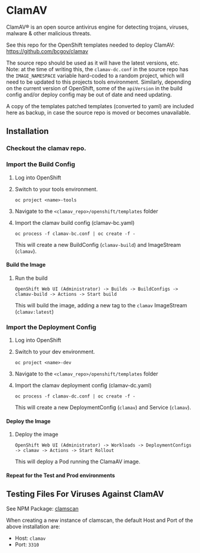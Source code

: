 # ClamAV

ClamAV® is an open source antivirus engine for detecting trojans, viruses, malware & other malicious threats.

See this repo for the OpenShift templates needed to deploy ClamAV: https://github.com/bcgov/clamav

The source repo should be used as it will have the latest versions, etc.  
Note: at the time of writing this, the `clamav-dc.conf` in the source repo has the `IMAGE_NAMESPACE` variable hard-coded to a random project, which will need to be updated to this projects tools environment. Similarly, depending on the current version of OpenShift, some of the `apiVersion` in the build config and/or deploy config may be out of date and need updating.

A copy of the templates patched templates (converted to yaml) are included here as backup, in case the source repo is moved or becomes unavailable.

## Installation

### Checkout the clamav repo.

### Import the Build Config

1. Log into OpenShift
2. Switch to your tools environment.

   ```
   oc project <name>-tools
   ```

3. Navigate to the `<clamav_repo>/openshift/templates` folder
4. Import the clamav build config (clamav-bc.yaml)

   ```
   oc process -f clamav-bc.conf | oc create -f -
   ```

   This will create a new BuildConfig (`clamav-build`) and ImageStream (`clamav`).

#### Build the Image

1. Run the build

   ```
   OpenShift Web UI (Administrator) -> Builds -> BuildConfigs -> clamav-build -> Actions -> Start build
   ```

   This will build the image, adding a new tag to the `clamav` ImageStream (`clamav:latest`)

### Import the Deployment Config

1. Log into OpenShift
2. Switch to your dev environment.

   ```
   oc project <name>-dev
   ```

3. Navigate to the `<clamav_repo>/openshift/templates` folder
4. Import the clamav deployment config (clamav-dc.yaml)

   ```
   oc process -f clamav-dc.conf | oc create -f -
   ```

   This will create a new DeploymentConfig (`clamav`) and Service (`clamav`).

#### Deploy the Image

1. Deploy the image

   ```
   OpenShift Web UI (Administrator) -> Workloads -> DeploymentConfigs -> clamav -> Actions -> Start Rollout
   ```

   This will deploy a Pod running the ClamaAV image.

#### Repeat for the Test and Prod environments

## Testing Files For Viruses Against ClamAV

See NPM Package: [clamscan](https://www.npmjs.com/package/clamscan)

When creating a new instance of clamscan, the default Host and Port of the above installation are:

- Host: `clamav`
- Port: `3310`
